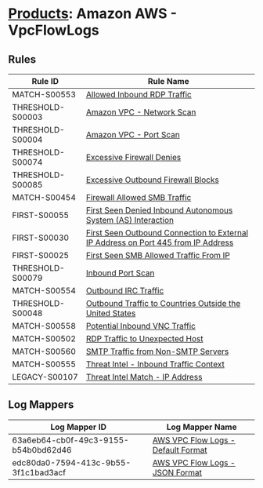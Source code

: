 # [Products](README.md): Amazon AWS - VpcFlowLogs

## Rules

|Rule ID|Rule Name|
|----|----|
|MATCH-S00553|[Allowed Inbound RDP Traffic](../rules/MATCH-S00553.md)|
|THRESHOLD-S00003|[Amazon VPC - Network Scan](../rules/THRESHOLD-S00003.md)|
|THRESHOLD-S00004|[Amazon VPC - Port Scan](../rules/THRESHOLD-S00004.md)|
|THRESHOLD-S00074|[Excessive Firewall Denies](../rules/THRESHOLD-S00074.md)|
|THRESHOLD-S00085|[Excessive Outbound Firewall Blocks](../rules/THRESHOLD-S00085.md)|
|MATCH-S00454|[Firewall Allowed SMB Traffic](../rules/MATCH-S00454.md)|
|FIRST-S00055|[First Seen Denied Inbound Autonomous System (AS) Interaction](../rules/FIRST-S00055.md)|
|FIRST-S00030|[First Seen Outbound Connection to External IP Address on Port 445 from IP Address](../rules/FIRST-S00030.md)|
|FIRST-S00025|[First Seen SMB Allowed Traffic From IP](../rules/FIRST-S00025.md)|
|THRESHOLD-S00079|[Inbound Port Scan](../rules/THRESHOLD-S00079.md)|
|MATCH-S00554|[Outbound IRC Traffic](../rules/MATCH-S00554.md)|
|THRESHOLD-S00048|[Outbound Traffic to Countries Outside the United States](../rules/THRESHOLD-S00048.md)|
|MATCH-S00558|[Potential Inbound VNC Traffic](../rules/MATCH-S00558.md)|
|MATCH-S00502|[RDP Traffic to Unexpected Host](../rules/MATCH-S00502.md)|
|MATCH-S00560|[SMTP Traffic from Non-SMTP Servers](../rules/MATCH-S00560.md)|
|MATCH-S00555|[Threat Intel - Inbound Traffic Context](../rules/MATCH-S00555.md)|
|LEGACY-S00107|[Threat Intel Match - IP Address](../rules/LEGACY-S00107.md)|


## Log Mappers

|Log Mapper ID|Log Mapper Name|
|----|----|
|63a6eb64-cb0f-49c3-9155-b54b0bd62d46|[AWS VPC Flow Logs - Default Format](../mappings/63a6eb64-cb0f-49c3-9155-b54b0bd62d46.md)|
|edc80da0-7594-413c-9b55-3f1c1bad3acf|[AWS VPC Flow Logs - JSON Format](../mappings/edc80da0-7594-413c-9b55-3f1c1bad3acf.md)|


